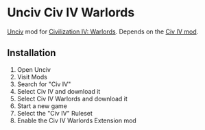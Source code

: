 # Unciv Civ IV Warlords

[Unciv](https://github.com/yairm210/unciv) mod for [Civilization IV: Warlords](https://civilization.fandom.com/wiki/Civilization_IV:_Warlords). Depends on the [Civ IV mod](https://github.com/yairm210/Unciv-IV-mod).

## Installation

1. Open Unciv
2. Visit Mods
3. Search for "Civ IV"
4. Select Civ IV and download it
5. Select Civ IV Warlords and download it
6. Start a new game
7. Select the "Civ IV" Ruleset
8. Enable the Civ IV Warlords Extension mod
